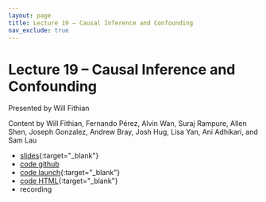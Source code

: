 ```yaml
---
layout: page
title: Lecture 19 – Causal Inference and Confounding
nav_exclude: true
---
```


# Lecture 19 – Causal Inference and Confounding

Presented by Will Fithian

Content by Will Fithian, Fernando Pérez, Alvin Wan, Suraj Rampure, Allen Shen, Joseph Gonzalez, Andrew Bray, Josh Hug, Lisa Yan, Ani Adhikari, and Sam Lau

- [slides](https://docs.google.com/presentation/d/1SXSPHWDNBRGvfErTkSHrvXNRGmFxMQJx_SCHEoeqJV8/edit?usp=sharing){:target="_blank"}
- [code github](https://github.com/DS-100/fa22/blob/main/lec/lec19/lec19.ipynb)
- [code launch](https://data100.datahub.berkeley.edu/hub/user-redirect/git-pull?repo=https%3A%2F%2Fgithub.com%2FDS-100%2Ffa22&branch=main&urlpath=lab%2Ftree%2Ffa22%2Flec%2Flec19%2Flec19.ipynb){:target="_blank"}
- [code HTML](../../resources/assets/lectures/lec19/lec19.html){:target="_blank"}
- recording